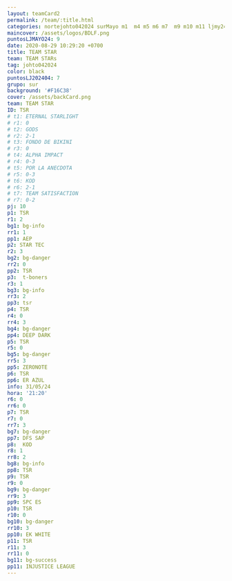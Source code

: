 ```yaml
---
layout: teamCard2
permalink: /team/:title.html
categories: nortejohto042024 surMayo m1  m4 m5 m6 m7  m9 m10 m11 ljmy24 LI
maincover: /assets/logos/BDLF.png
puntosLJMAYO24: 9
date: 2020-08-29 10:29:20 +0700
title: TEAM STAR
team: TEAM STARs
tag: johto042024
color: black
puntosLJ202404: 7
grupo: sur
background: '#F16C38'
cover: /assets/backCard.png
team: TEAM STAR
ID: TSR
# t1: ETERNAL STARLIGHT
# r1: 0
# t2: GODS
# r2: 2-1
# t3: FONDO DE BIKINI
# r3: 0
# t4: ALPHA IMPACT
# r4: 0-3
# t5: POR LA ANECDOTA
# r5: 0-3
# t6: KOD
# r6: 2-1
# t7: TEAM SATISFACTION
# r7: 0-2
pj: 10
p1: TSR
r1: 2
bg1: bg-info
rr1: 1
pp1: AEP
p2: STAR TEC
r2: 3
bg2: bg-danger
rr2: 0
pp2: TSR
p3:  t-boners
r3: 1
bg3: bg-info
rr3: 2
pp3: tsr
p4: TSR
r4: 0
rr4: 3
bg4: bg-danger
pp4: DEEP DARK
p5: TSR
r5: 0
bg5: bg-danger
rr5: 3
pp5: ZERONOTE
p6: TSR
pp6: ER AZUL
info: 31/05/24
hora: '21:20'
r6: 0
rr6: 0
p7: TSR
r7: 0
rr7: 3
bg7: bg-danger
pp7: DFS SAP
p8:  KOD
r8: 1
rr8: 2
bg8: bg-info
pp8: TSR
p9: TSR
r9: 0
bg9: bg-danger
rr9: 3
pp9: SPC ES
p10: TSR
r10: 0
bg10: bg-danger
rr10: 3
pp10: EK WHITE
p11: TSR
r11: 3
rr11: 0
bg11: bg-success
pp11: INJUSTICE LEAGUE
---
```



